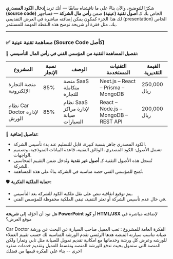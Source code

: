 شكرًا للتوضيح، والآن بناءً على ما ناقشناه سابقًا — أنك تريد **إدخال الكود المصدري (source code)** الخاص بك كـ **أصول تقنية (عينية)** ضمن **رأس مال الشركة** — فسأجهز لك هذا الجزء كمكون يمكن إضافته مباشرة في العرض التقديمي (presentation) الخاص بك، مثل فقرة أو شريحة توضح هذه النقطة المهمة للمستثمر.

---

### ✅ مساهمة تقنية عينية (Source Code كأصل)

📌 **تفصيل المساهمة التقنية من المؤسس الفني في رأس المال التأسيسي:**

| المشروع                      | نسبة الإنجاز | الوصف                                 | التقنيات المستخدمة                   | القيمة التقديرية |
| ---------------------------- | ------------ | ------------------------------------- | ------------------------------------ | ---------------- |
| منصة التجارة الإلكترونية     | 85%          | منصة SaaS متكاملة للتجارة             | Next.js – React – Prisma – MongoDB   | 250,000 ريال     |
| نظام Car Doctor لإدارة الورش | 85%          | نظام SaaS لإدارة مراكز صيانة السيارات | React – Node.js – MongoDB – REST API | 200,000 ريال     |

🧾 **تفاصيل إضافية:**

* الكود المصدري جاهز بنسبة كبيرة، قابل للتسليم عند بدء تأسيس الشركة.
* تشمل الأصول: الكود المصدري، الوثائق التقنية، قاعدة البيانات النموذجية، وتصميم الواجهات.
* تُسجل هذه الأصول التقنية كـ **أصول غير نقدية** وتُدخل ضمن التقييم المحاسبي للشركة.
* تُمنح للمؤسس الفني حصة مناسبة في الشركة بناءً على هذه المساهمة.

🛡️ **حماية الملكية الفكرية:**

* يتم توقيع اتفاقية تنص على نقل ملكية الكود للشركة بعد التأسيس.
* في حال عدم تأسيس الشركة أو تعثر التنفيذ، تبقى الملكية محفوظة للمؤسس الفني.

---

هل تود أن أحوّله إلى **شريحة PowerPoint** أو **كود HTML/JSX** لإضافته مباشرة في موقع العرض؟





Car Doctor الفكرة العامة للمشروع :  تعب العميل صاحب السيارة عن البحث عن ورشة صيانة تناسب سيارته المنصة هدها الرئسي تقدم الورشة المناسبة لك حسب تقييم العملاء للورشه وعرض  كل ورشة وخدماتها مع امكانية تقديم تمويل للصيانة مثل تابي وتمارا ولكن المنصة التي ستمول بحيث تدفع للورشة المنصه وتقسط للعميل وتقديم خدمات منفرد اخرى  -- بناء علي الفكرة قيمها  من فضلك